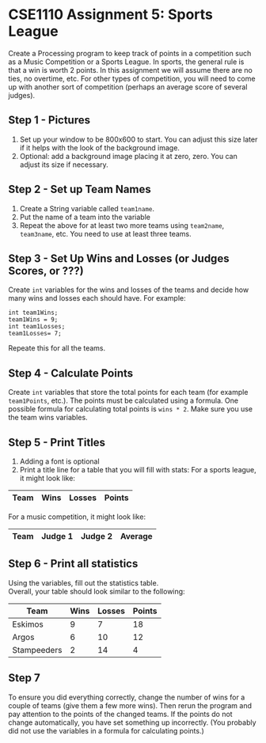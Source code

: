 # CSE1110 Assignment 5: Sports League

Create a Processing program to keep track of points in a competition such as a Music Competition or a Sports League.  In sports, the general rule is that a win is worth 2 points. In this assignment we will assume there are no ties, no overtime, etc. For other types of competition, you will need to come up with another sort of competition (perhaps an average score of several judges).

## Step 1 - Pictures
1. Set up your window to be 800x600 to start. You can adjust this size later if it helps with the look of the background image.
2. Optional: add a background image placing it at zero, zero.  You can adjust its size if necessary.

## Step 2 - Set up Team Names
1. Create a String variable called ```team1name```.
2. Put the name of a team into the variable
3. Repeat the above for at least two more teams using ```team2name```, ```team3name```, etc. You need to use at least three teams.

## Step 3 - Set Up Wins and Losses  (or Judges Scores, or ???)
Create ```int``` variables for the wins and losses of the teams and decide how many wins and losses each should have. For example:
```
int team1Wins;
team1Wins = 9;        
int team1Losses;
team1Losses= 7;        
```
Repeate this for all the teams.

## Step 4 - Calculate Points
Create ```int``` variables that store the total points for each team (for example ```team1Points```, etc.).  The points must be calculated using a formula. One possible formula for calculating total points is ```wins * 2```.  Make sure you use the team wins variables.

## Step 5 - Print Titles
1. Adding a font is optional
2. Print a title line for a table that you will fill with stats: For a sports league, it might look like:

| Team | Wins | Losses | Points |
| --- | --- | --- | --- |

For a music competition, it might look like:

| Team | Judge 1 | Judge 2 | Average |
| --- | --- | --- | --- |

## Step 6 - Print all statistics
Using the variables, fill out the statistics  table.  
Overall, your table should look similar to the following:

| Team         | Wins | Losses | Points | 
| ------------ | ---- | ------ | ------ |
| Eskimos      | 9    | 7      | 18     |
| Argos        | 6    | 10     | 12     |
| Stampeeders  | 2    | 14     | 4      |
        
## Step 7
To ensure you did everything correctly, change the number of wins for a couple of teams (give them a few more wins). Then rerun the program and pay attention to the points of the changed teams. If the points do not change automatically, you have set something up incorrectly.  (You probably did not use the variables in a formula for calculating points.)
